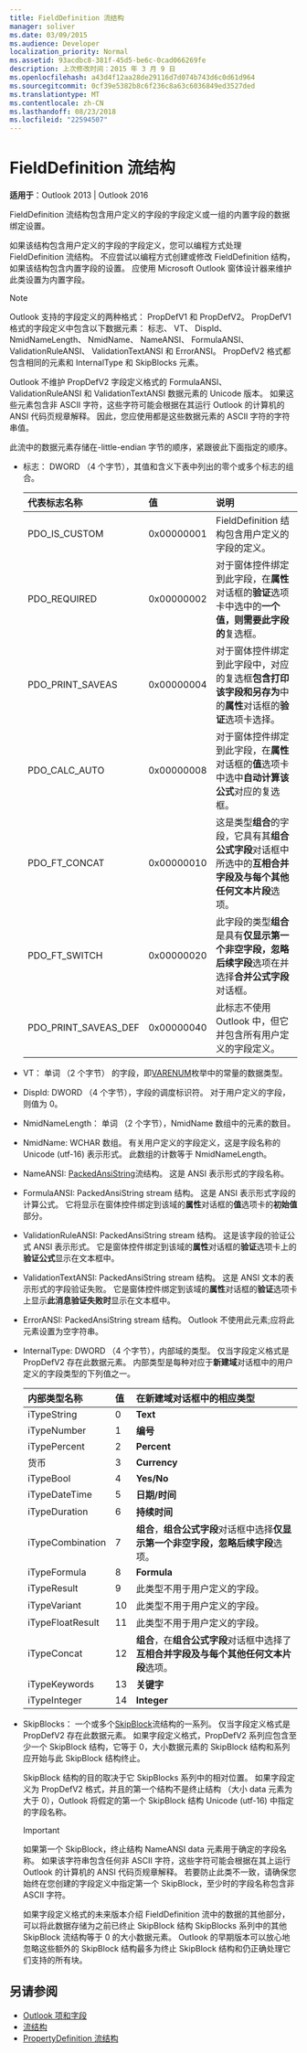```yaml
---
title: FieldDefinition 流结构
manager: soliver
ms.date: 03/09/2015
ms.audience: Developer
localization_priority: Normal
ms.assetid: 93acdbc8-381f-45d5-be6c-0cad066269fe
description: 上次修改时间：2015 年 3 月 9 日
ms.openlocfilehash: a43d4f12aa28de29116d7d074b743d6c0d61d964
ms.sourcegitcommit: 0cf39e5382b8c6f236c8a63c6036849ed3527ded
ms.translationtype: MT
ms.contentlocale: zh-CN
ms.lasthandoff: 08/23/2018
ms.locfileid: "22594507"
---
```

# <a name="fielddefinition-stream-structure"></a>FieldDefinition 流结构

**适用于**：Outlook 2013 | Outlook 2016 
  
FieldDefinition 流结构包含用户定义的字段的字段定义或一组的内置字段的数据绑定设置。
  
如果该结构包含用户定义的字段的字段定义，您可以编程方式处理 FieldDefinition 流结构。 不应尝试以编程方式创建或修改 FieldDefinition 结构，如果该结构包含内置字段的设置。 应使用 Microsoft Outlook 窗体设计器来维护此类设置为内置字段。
  
> [!NOTE]
> Outlook 支持的字段定义的两种格式： PropDefV1 和 PropDefV2。 PropDefV1 格式的字段定义中包含以下数据元素： 标志、 VT、 DispId、 NmidNameLength、 NmidName、 NameANSI、 FormulaANSI、 ValidationRuleANSI、 ValidationTextANSI 和 ErrorANSI。 PropDefV2 格式都包含相同的元素和 InternalType 和 SkipBlocks 元素。 
>
> Outlook 不维护 PropDefV2 字段定义格式的 FormulaANSI、 ValidationRuleANSI 和 ValidationTextANSI 数据元素的 Unicode 版本。 如果这些元素包含非 ASCII 字符，这些字符可能会根据在其运行 Outlook 的计算机的 ANSI 代码页规章解释。 因此，您应使用都是这些数据元素的 ASCII 字符的字符串值。 
  
此流中的数据元素存储在-little-endian 字节的顺序，紧跟彼此下面指定的顺序。
  
- 标志： DWORD （4 个字节），其值和含义下表中列出的零个或多个标志的组合。
    
    |**代表标志名称**|**值**|**说明**|
    |:-----|:-----|:-----|
    |PDO_IS_CUSTOM  <br/> |0x00000001  <br/> |FieldDefinition 结构包含用户定义的字段的定义。  <br/> |
    |PDO_REQUIRED  <br/> |0x00000002  <br/> |对于窗体控件绑定到此字段，在**属性**对话框的**验证**选项卡中选中的**一个值，则需要此字段的**复选框。  <br/> |
    |PDO_PRINT_SAVEAS  <br/> |0x00000004  <br/> |对于窗体控件绑定到此字段中，对应的复选框**包含打印该字段和另存为**中的**属性**对话框的**验证**选项卡选择。  <br/> |
    |PDO_CALC_AUTO  <br/> |0x00000008  <br/> |对于窗体控件绑定到此字段，在**属性**对话框的**值**选项卡中选中**自动计算该公式**对应的复选框。  <br/> |
    |PDO_FT_CONCAT  <br/> |0x00000010  <br/> |这是类型**组合**的字段，它具有其**组合公式字段**对话框中所选中的**互相合并字段及与每个其他任何文本片段**选项。  <br/> |
    |PDO_FT_SWITCH  <br/> |0x00000020  <br/> |此字段的类型**组合**是具有**仅显示第一个非空字段，忽略后续字段**选项在并选择**合并公式字段**对话框。  <br/> |
    |PDO_PRINT_SAVEAS_DEF  <br/> |0x00000040  <br/> |此标志不使用 Outlook 中，但它并包含所有用户定义的字段定义。  <br/> |
   
- VT： 单词 （2 个字节） 的字段，即[VARENUM](http://msdn.microsoft.com/en-us/library/system.runtime.interopservices.varenum.aspx)枚举中的常量的数据类型。 
    
- DispId: DWORD （4 个字节），字段的调度标识符。 对于用户定义的字段，则值为 0。
    
- NmidNameLength： 单词 （2 个字节），NmidName 数组中的元素的数目。
    
- NmidName: WCHAR 数组。 有关用户定义的字段定义，这是字段名称的 Unicode (utf-16) 表示形式。 此数组的计数等于 NmidNameLength。
    
- NameANSI: [PackedAnsiString](packedansistring-stream-structure.md)流结构。 这是 ANSI 表示形式的字段名称。 
    
- FormulaANSI: PackedAnsiString stream 结构。 这是 ANSI 表示形式字段的计算公式。 它将显示在窗体控件绑定到该域的**属性**对话框的**值**选项卡的**初始值**部分。 
    
- ValidationRuleANSI: PackedAnsiString stream 结构。 这是该字段的验证公式 ANSI 表示形式。 它是窗体控件绑定到该域的**属性**对话框的**验证**选项卡上的**验证公式**显示在文本框中。 
    
- ValidationTextANSI: PackedAnsiString stream 结构。 这是 ANSI 文本的表示形式的字段验证失败。 它是窗体控件绑定到该域的**属性**对话框的**验证**选项卡上显示**此消息验证失败时**显示在文本框中。 
    
- ErrorANSI: PackedAnsiString stream 结构。 Outlook 不使用此元素;应将此元素设置为空字符串。
    
- InternalType: DWORD （4 个字节），内部域的类型。 仅当字段定义格式是 PropDefV2 存在此数据元素。 内部类型是每种对应于**新建域**对话框中的用户定义的字段类型的下列值之一。 
    
    |**内部类型名称**|**值**|**在**新建域**对话框中的相应类型**|
    |:-----|:-----|:-----|
    |iTypeString  <br/> |0  <br/> |**Text** <br/> |
    |iTypeNumber  <br/> |1  <br/> |**编号** <br/> |
    |iTypePercent  <br/> |2  <br/> |**Percent** <br/> |
    |货币  <br/> |3  <br/> |**Currency** <br/> |
    |iTypeBool  <br/> |4  <br/> |**Yes/No** <br/> |
    |iTypeDateTime  <br/> |5  <br/> |**日期/时间** <br/> |
    |iTypeDuration  <br/> |6  <br/> |**持续时间** <br/> |
    |iTypeCombination  <br/> |7  <br/> |**组合**，**组合公式字段**对话框中选择**仅显示第一个非空字段，忽略后续字段**选项。  <br/> |
    |iTypeFormula  <br/> |8  <br/> |**Formula** <br/> |
    |iTypeResult  <br/> |9  <br/> |此类型不用于用户定义的字段。  <br/> |
    |iTypeVariant  <br/> |10  <br/> |此类型不用于用户定义的字段。  <br/> |
    |iTypeFloatResult  <br/> |11  <br/> |此类型不用于用户定义的字段。  <br/> |
    |iTypeConcat  <br/> |12  <br/> |**组合**，在**组合公式字段**对话框中选择了**互相合并字段及与每个其他任何文本片段**选项。  <br/> |
    |iTypeKeywords  <br/> |13  <br/> |**关键字** <br/> |
    |iTypeInteger  <br/> |14  <br/> |**Integer** <br/> |
   
- SkipBlocks： 一个或多个[SkipBlock](skipblock-stream-structure.md)流结构的一系列。 仅当字段定义格式是 PropDefV2 存在此数据元素。 如果字段定义格式，PropDefV2 系列应包含至少一个 SkipBlock 结构，它等于 0，大小数据元素的 SkipBlock 结构和系列应开始与此 SkipBlock 结构终止。 
    
   SkipBlock 结构的目的取决于它 SkipBlocks 系列中的相对位置。 如果字段定义为 PropDefV2 格式，并且的第一个结构不是终止结构 （大小 data 元素为大于 0），Outlook 将假定的第一个 SkipBlock 结构 Unicode (utf-16) 中指定的字段名称。 
    
   > [!IMPORTANT]
   > 如果第一个 SkipBlock，终止结构 NameANSI data 元素用于确定的字段名称。 如果该字符串包含任何非 ASCII 字符，这些字符可能会根据在其上运行 Outlook 的计算机的 ANSI 代码页规章解释。 若要防止此类不一致，请确保您始终在您创建的字段定义中指定第一个 SkipBlock，至少时的字段名称包含非 ASCII 字符。 
  
   如果字段定义格式的未来版本介绍 FieldDefinition 流中的数据的其他部分，可以将此数据存储为之前已终止 SkipBlock 结构 SkipBlocks 系列中的其他 SkipBlock 流结构等于 0 的大小数据元素。 Outlook 的早期版本可以放心地忽略这些额外的 SkipBlock 结构最多为终止 SkipBlock 结构和仍正确处理它们支持的所有块。
    
## <a name="see-also"></a>另请参阅

- [Outlook 项和字段](outlook-items-and-fields.md)
- [流结构](stream-structures.md)
- [PropertyDefinition 流结构](propertydefinition-stream-structure.md)

